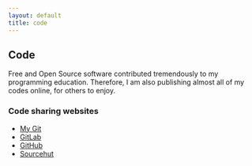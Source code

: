 ```yaml
---
layout: default
title: code
---
```


Code
----

Free and Open Source software contributed tremendously to my programming
education. Therefore, I am also publishing almost all of my codes online,
for others to enjoy.

### Code sharing websites

* [My Git](https://git.tudorr.ro/)
* [GitLab](https://gitlab.com/tudor)
* [GitHub](https://github.com/tudurom)
* [Sourcehut](https://sr.ht/~tudor)
